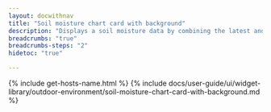 ```yaml
---
layout: docwithnav
title: "Soil moisture chart card with background"
description: "Displays a soil moisture data by combining the latest and aggregated values with the background image and optional simplified chart."
breadcrumbs: "true"
breadcrumbs-steps: "2"
hidetoc: "true"

---
```

{% include get-hosts-name.html %}
{% include docs/user-guide/ui/widget-library/outdoor-environment/soil-moisture-chart-card-with-background.md %}
